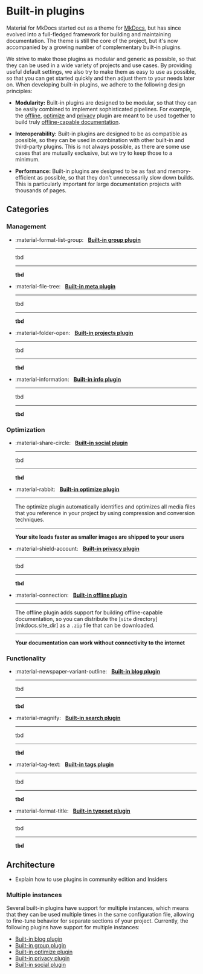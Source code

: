 # Built-in plugins

Material for MkDocs started out as a theme for [MkDocs][mkdocs], but has since
evolved into a full-fledged framework for building and maintaining documentation.
The theme is still the core of the project, but it's now accompanied by a
growing number of complementary built-in plugins.

We strive to make those plugins as modular and generic as possible, so that they
can be used in a wide variety of projects and use cases. By providing useful
default settings, we also try to make them as easy to use as possible, so that
you can get started quickly and then adjust them to your needs later on. When
developing built-in plugins, we adhere to the following design principles:

- **Modularity:** Built-in plugins are designed to be modular, so that they can
  be easily combined to implement sophisticated pipelines. For example, the
  [offline], [optimize] and [privacy] plugin are meant to be used together to
  build truly [offline-capable documentation].

- **Interoperability:** Built-in plugins are designed to be as compatible as
  possible, so they can be used in combination with other built-in and
  third-party plugins. This is not always possible, as there are some use cases
  that are mutually exclusive, but we try to keep those to a minimum.

- **Performance:** Built-in plugins are designed to be as fast and
  memory-efficient as possible, so that they don't unnecessarily slow down
  builds. This is particularly important for large documentation projects with
  thousands of pages.

  [mkdocs]: https://www.mkdocs.org/
  [design principles]: ../design-principles.md
  [offline-capable documentation]: ../setup/building-for-offline-usage.md

## Categories

### Management

<div class="grid cards" markdown>

-   :material-format-list-group: &nbsp; __[Built-in group plugin][group]__

    ---

    tbd

    ---

    __tbd__

-   :material-file-tree: &nbsp; __[Built-in meta plugin][meta]__

    ---

    tbd

    ---

    __tbd__

-   :material-folder-open: &nbsp; __[Built-in projects plugin][projects]__

    ---

    tbd

    ---

    __tbd__

-   :material-information: &nbsp; __[Built-in info plugin][info]__

    ---

    tbd

    ---

    __tbd__


</div>

  [group]: group.md
  [info]: info.md
  [meta]: meta.md
  [projects]: meta.md

### Optimization

<div class="grid cards" markdown>

-   :material-share-circle: &nbsp; __[Built-in social plugin][social]__

    ---

    tbd

    ---

    __tbd__

-   :material-rabbit: &nbsp; __[Built-in optimize plugin][optimize]__

    ---

    The optimize plugin automatically identifies and optimizes all media files
    that you reference in your project by using compression and conversion
    techniques.

    ---

    __Your site loads faster as smaller images are shipped to your users__

-   :material-shield-account: &nbsp; __[Built-in privacy plugin][privacy]__

    ---

    tbd

    ---

    __tbd__

-   :material-connection: &nbsp; __[Built-in offline plugin][offline]__

    ---

    The offline plugin adds support for building offline-capable documentation,
    so you can distribute the [`site` directory][mkdocs.site_dir] as a `.zip`
    file that can be downloaded.

    ---

    __Your documentation can work without connectivity to the internet__

</div>

  [offline]: offline.md
  [optimize]: optimize.md
  [privacy]: privacy.md
  [social]: social.md

### Functionality

<div class="grid cards" markdown>

-   :material-newspaper-variant-outline: &nbsp; __[Built-in blog plugin][blog]__

    ---

    tbd

    ---

    __tbd__

-   :material-magnify: &nbsp; __[Built-in search plugin][search]__

    ---

    tbd

    ---

    __tbd__

-   :material-tag-text: &nbsp; __[Built-in tags plugin][tags]__

    ---

    tbd

    ---

    __tbd__

-   :material-format-title: &nbsp; __[Built-in typeset plugin][typeset]__

    ---

    tbd

    ---

    __tbd__

</div>

  [blog]: blog.md
  [search]: search.md
  [tags]: tags.md
  [typeset]: typeset.md

## Architecture

- Explain how to use plugins in community edition and Insiders

### Multiple instances

Several built-in plugins have support for multiple instances, which means that
they can be used multiple times in the same configuration file, allowing to
fine-tune behavior for separate sections of your project. Currently, the
following plugins have support for multiple instances:

<div class="mdx-columns" markdown>

- [Built-in blog plugin][blog]
- [Built-in group plugin][group]
- [Built-in optimize plugin][optimize]
- [Built-in privacy plugin][privacy]
- [Built-in social plugin][social]

</div>
